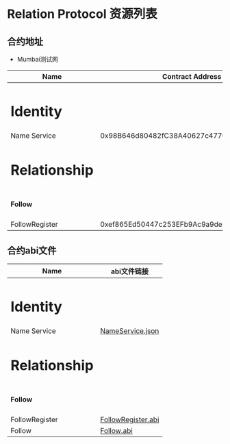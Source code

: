 # Relation Protocol 资源列表

## 合约地址

* Mumbai测试网

| Name                                   | Contract Address                           |
|----------------------------------------|--------------------------------------------|
| <h1><strong>Identity</strong></h1>     |                                            |
| Name Service                           | 0x98B646d80482fC38A40627c4770307529EE594E0 |
| <h1><strong>Relationship</strong></h1> |                                            |
| <h4>Follow</h4>                        |                                            |
| FollowRegister                         | 0xef865Ed50447c253EFb9Ac9a9deDe3b4CBaaA9cE |



## 合约abi文件


| Name                                   | abi文件链接                                           |
|----------------------------------------|---------------------------------------------------|
| <h1><strong>Identity</strong></h1>     |                                                   |
| Name Service                           | [NameService.json](../abi/NameService.json)      |
| <h1><strong>Relationship</strong></h1> |                                                   |
| <h4>Follow</h4>                        |                                                   |
| FollowRegister                         | [FollowRegister.abi](../abi/FollowRegister.json) |
| Follow                                 | [Follow.abi](../abi/Follow.json)                 |




